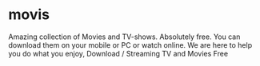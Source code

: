 # movis
Amazing collection of Movies and TV-shows. Absolutely free. You can download them on your mobile or PC or watch online. We are here to help you do what you enjoy, Download / Streaming TV and Movies Free
